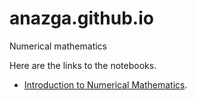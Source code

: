 # anazga.github.io
Numerical mathematics



Here are the links to the notebooks.

- [Introduction to Numerical Mathematics](https://anazga.github.io/NumMat/IntroductionNumericalMathematics.html).